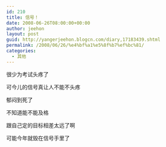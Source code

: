 ```yaml
---
id: 210
title: 信号！
date: 2008-06-26T08:00:00+00:00
author: jeehon
layout: post
guid: http://yangerjeehon.blogcn.com/diary,17183439.shtml
permalink: /2008/06/26/%e4%bf%a1%e5%8f%b7%ef%bc%81/
categories:
  - 其他
---
```

很少为考试头疼了
  
可今儿的信号真让人不能不头疼
  
郁闷到死了
  
不知道能不能及格
  
跟自己定的目标相差太远了啊
  
可能今年就毁在信号手里了